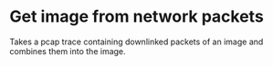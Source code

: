# Get image from network packets

Takes a pcap trace containing downlinked packets of an image and combines them into the image.
